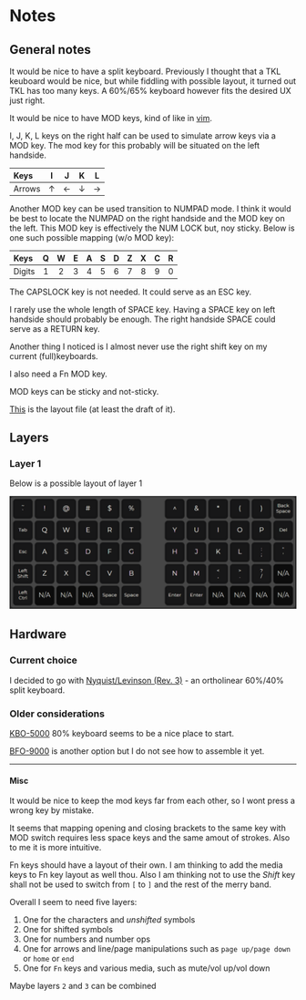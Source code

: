 # Notes

## General notes

It would be nice to have a split keyboard. Previously I thought that a TKL keuboard would be nice, but while fiddling with possible layout, it turned out TKL has too many keys. A 60%/65% keyboard however fits the desired UX just right.

It would be nice to have MOD keys, kind of like in [vim](vim.org).

I, J, K, L keys on the right half can be used to simulate arrow keys via a MOD key. The mod key for this probably will be situated on the left handside.

| Keys   | I | J | K | L |
|:-------|:-:|:-:|:-:|:-:|
| Arrows | ↑ | ← | ↓ | → |

Another MOD key can be used transition to NUMPAD mode. I think it would be best to locate the NUMPAD on the right handside and the MOD key on the left. This MOD key is effectively the NUM LOCK but, noy sticky. Below is one such possible mapping (w/o MOD key):

| Keys   | Q | W | E | A | S | D | Z | X | C | R |
|:-------|:-:|:-:|:-:|:-:|:-:|:-:|:-:|:-:|:-:|:-:|
| Digits | 1 | 2 | 3 | 4 | 5 | 6 | 7 | 8 | 9 | 0 |

The CAPSLOCK key is not needed. It could serve as an ESC key.

I rarely use the whole length of SPACE key. Having a SPACE key on left handside should probably be enough. The right handside SPACE could serve as a RETURN key.

Another thing I noticed is I almost never use the right shift key on my current (full)keyboards.

I also need a Fn MOD key.

MOD keys can be sticky and not-sticky.

[This](qibord_layout.json) is the layout file (at least the draft of it).

## Layers

### Layer 1

Below is a possible layout of layer 1

![qibord_layer_1](layers/qibord_layer1.png)

## Hardware

### Current choice

I decided to go with [Nyquist/Levinson (Rev. 3)](https://keeb.io/collections/split-keyboard-parts/products/nyquist-keyboard) - an ortholinear 60%/40% split keyboard.

### Older considerations

[KBO-5000](https://keeb.io/collections/frontpage/products/kbo-5000-split-staggered-80-keyboard) 80% keyboard seems to be a nice place to start.

[BFO-9000](https://keeb.io/collections/frontpage/products/bfo-9000-keyboard-customizable-full-size-split-ortholinear) is another option but I do not see how to assemble it yet.

----------

#### Misc

It would be nice to keep the mod keys far from each other, so I wont press a wrong key by mistake.

It seems that mapping opening and closing brackets to the same key with MOD switch requires less space keys and the same amout of strokes.
Also to me it is more intuitive.

Fn keys  should have a layout of their own. I am thinking to add the media keys to Fn key layout as well thou. Also I am thinking not to use the *Shift* key shall not be used to switch from `[` to `]` and the rest of the merry band.

Overall I seem to need five layers:

1. One for the characters and *unshifted* symbols
2. One for shifted symbols
3. One for numbers and number ops
4. One for arrows and line/page manipulations such as `page up/page down` or `home` or `end`
5. One for `Fn` keys and various media, such as mute/vol up/vol down

Maybe layers `2` and `3` can be combined
